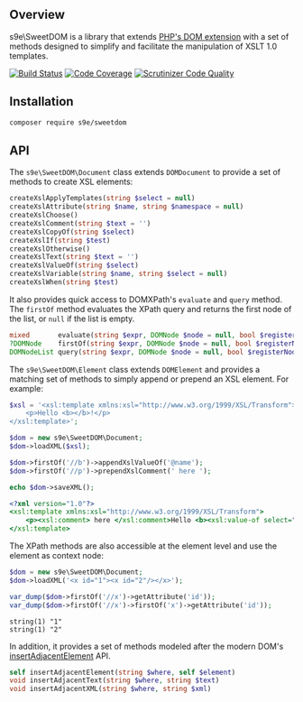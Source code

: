 ## Overview

s9e\\SweetDOM is a library that extends [PHP's DOM extension](https://www.php.net/manual/en/book.dom.php) with a set of methods designed to simplify and facilitate the manipulation of XSLT 1.0 templates.

[![Build Status](https://travis-ci.org/s9e/SweetDOM.svg?branch=master)](https://travis-ci.org/s9e/SweetDOM)
[![Code Coverage](https://scrutinizer-ci.com/g/s9e/SweetDOM/badges/coverage.png?b=master)](https://scrutinizer-ci.com/g/s9e/SweetDOM/?branch=master)
[![Scrutinizer Code Quality](https://scrutinizer-ci.com/g/s9e/SweetDOM/badges/quality-score.png?b=master)](https://scrutinizer-ci.com/g/s9e/SweetDOM/?branch=master)


## Installation

```bash
composer require s9e/sweetdom
```


## API

The `s9e\SweetDOM\Document` class extends `DOMDocument` to provide a set of methods to create XSL elements:
```php
createXslApplyTemplates(string $select = null)
createXslAttribute(string $name, string $namespace = null)
createXslChoose()
createXslComment(string $text = '')
createXslCopyOf(string $select)
createXslIf(string $test)
createXslOtherwise()
createXslText(string $text = '')
createXslValueOf(string $select)
createXslVariable(string $name, string $select = null)
createXslWhen(string $test)
```

It also provides quick access to DOMXPath's `evaluate` and `query` method. The `firstOf` method evaluates the XPath query and returns the first node of the list, or `null` if the list is empty.
```php
mixed       evaluate(string $expr, DOMNode $node = null, bool $registerNodeNS = true)
?DOMNode    firstOf(string $expr, DOMNode $node = null, bool $registerNodeNS = true)
DOMNodeList query(string $expr, DOMNode $node = null, bool $registerNodeNS = true)
```

The `s9e\SweetDOM\Element` class extends `DOMElement` and provides a matching set of methods to simply append or prepend an XSL element. For example:

```php
$xsl = '<xsl:template xmlns:xsl="http://www.w3.org/1999/XSL/Transform">
    <p>Hello <b></b>!</p>
</xsl:template>';

$dom = new s9e\SweetDOM\Document;
$dom->loadXML($xsl);

$dom->firstOf('//b')->appendXslValueOf('@name');
$dom->firstOf('//p')->prependXslComment(' here ');

echo $dom->saveXML();
```
```xsl
<?xml version="1.0"?>
<xsl:template xmlns:xsl="http://www.w3.org/1999/XSL/Transform">
    <p><xsl:comment> here </xsl:comment>Hello <b><xsl:value-of select="@name"/></b>!</p>
</xsl:template>
```

The XPath methods are also accessible at the element level and use the element as context node:
```php
$dom = new s9e\SweetDOM\Document;
$dom->loadXML('<x id="1"><x id="2"/></x>');

var_dump($dom->firstOf('//x')->getAttribute('id'));
var_dump($dom->firstOf('//x')->firstOf('x')->getAttribute('id'));
```
```
string(1) "1"
string(1) "2"
```

In addition, it provides a set of methods modeled after the modern DOM's [insertAdjacentElement](https://developer.mozilla.org/en-US/docs/Web/API/Element/insertAdjacentElement) API.

```php
self insertAdjacentElement(string $where, self $element)
void insertAdjacentText(string $where, string $text)
void insertAdjacentXML(string $where, string $xml)
```
